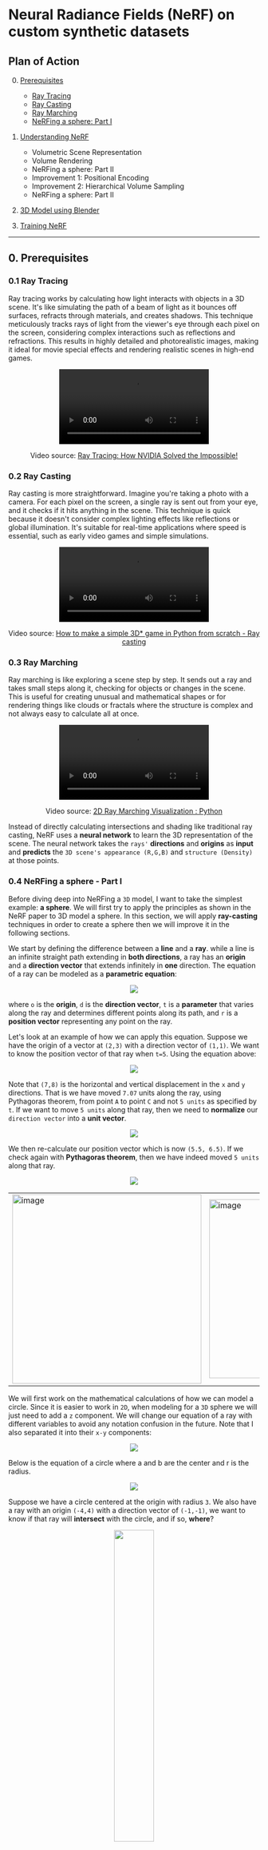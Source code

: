 # Neural Radiance Fields (NeRF) on custom synthetic datasets


## Plan of Action

0. [Prerequisites](#p)
      - [Ray Tracing](#rt)
      - [Ray Casting](#rc)
      - [Ray Marching](#rm)
      - [NeRFing a sphere: Part I](#ns1)

1. [Understanding NeRF](#un)
     - Volumetric Scene Representation
     - Volume Rendering
     - NeRFing a sphere: Part II
     - Improvement 1: Positional Encoding
     - Improvement 2: Hierarchical Volume Sampling
     - NeRFing a sphere: Part II

2. [3D Model using Blender](#mub)

3. [Training NeRF](#tn)


---------------
<a name="p"></a>
## 0. Prerequisites

<a name="rt"></a>
### 0.1 Ray Tracing

Ray tracing works by calculating how light interacts with objects in a 3D scene. It's like simulating the path of a beam of light as it bounces off surfaces, refracts through materials, and creates shadows. This technique meticulously tracks rays of light from the viewer's eye through each pixel on the screen, considering complex interactions such as reflections and refractions. This results in highly detailed and photorealistic images, making it ideal for movie special effects and rendering realistic scenes in high-end games.


<div style="text-align: center;">
  <video src="https://github.com/yudhisteer/Training-a-Neural-Radiance-Fields-NeRF-/assets/59663734/deffeb2e-5ce7-4640-915c-ac198e887afd" controls="controls" style="max-width: 730px;">
  </video>
</div>
<div align="center">
    <p>Video source: <a href="https://www.youtube.com/watch?v=NRmkr50mkEE&t=530s&ab_channel=TwoMinutePapers">Ray Tracing: How NVIDIA Solved the Impossible!</a></p>
</div>

<a name="rc"></a>
### 0.2 Ray Casting
Ray casting is more straightforward. Imagine you're taking a photo with a camera. For each pixel on the screen, a single ray is sent out from your eye, and it checks if it hits anything in the scene. This technique is quick because it doesn't consider complex lighting effects like reflections or global illumination. It's suitable for real-time applications where speed is essential, such as early video games and simple simulations.

<div style="text-align: center;">
  <video src="https://github.com/yudhisteer/Training-a-Neural-Radiance-Fields-NeRF-/assets/59663734/8bfce500-6c63-47ff-8fe3-ed082298fb02" controls="controls" style="max-width: 730px;">
  </video>
</div>
<div align="center">
    <p>Video source: <a href="https://www.youtube.com/watch?v=5xyeWBxmqzc&list=PLlYT7ZZOcBNA1hVBjkKFMnW0YDDODdy40&ab_channel=FinFET">How to make a simple 3D* game in Python from scratch - Ray casting</a></p>
</div>

<a name="rm"></a>
### 0.3 Ray Marching
Ray marching is like exploring a scene step by step. It sends out a ray and takes small steps along it, checking for objects or changes in the scene. This is useful for creating unusual and mathematical shapes or for rendering things like clouds or fractals where the structure is complex and not always easy to calculate all at once.




<div style="text-align: center;">
  <video src="https://github.com/yudhisteer/Training-a-Neural-Radiance-Fields-NeRF-/assets/59663734/a2ee6682-de6d-4d76-a3b5-b72b108733d9" controls="controls" style="max-width: 730px;">
  </video>
</div>
<div align="center">
    <p>Video source: <a href="https://www.youtube.com/watch?v=t8Aoq5Rkyf0&ab_channel=Auctux">2D Ray Marching Visualization : Python</a></p>
</div>



Instead of directly calculating intersections and shading like traditional ray casting, NeRF uses a **neural network** to learn the 3D representation of the scene. The neural network takes the ```rays'``` **directions** and **origins** as **input** and **predicts** the ```3D scene's appearance (R,G,B)``` and ```structure (Density)``` at those points.


<a name="ns1"></a>
### 0.4 NeRFing a sphere - Part I
Before diving deep into NeRFing a ```3D``` model, I want to take the simplest example: **a sphere**. We will first try to apply the principles as shown in the NeRF paper to 3D model a sphere. In this section, we will apply **ray-casting** techniques in order to create a sphere then we will improve it in the following sections.

We start by defining the difference between a **line** and a **ray**. while a line is an infinite straight path extending in **both directions**, a ray has an **origin** and a **direction vector** that extends infinitely in **one** direction. The equation of a ray can be modeled as a **parametric equation**:

<p align="center">
  <img src="https://github.com/yudhisteer/Training-a-Neural-Radiance-Fields-NeRF-/assets/59663734/56095af0-764d-431b-8361-3d46a55947de"/>
</p>

where ```o``` is the **origin**, ```d``` is the **direction vector**, ```t``` is a **parameter** that varies along the ray and determines different points along its path, and ```r``` is a **position vector** representing any point on the ray.

Let's look at an example of how we can apply this equation. Suppose we have the origin of a vector at ```(2,3)``` with a direction vector of ```(1,1)```. We want to know the position vector of that ray when ```t=5```. Using the equation above:

<p align="center">
  <img src="https://github.com/yudhisteer/Training-a-Neural-Radiance-Fields-NeRF-/assets/59663734/f8ad3b8d-3755-4600-9268-25f025f2c244"/>
</p>

Note that ```(7,8)``` is the horizontal and vertical displacement in the ```x``` and ```y``` directions. That is we have moved ```7.07``` units along the ray, using Pythagoras theorem, from point ```A``` to point ```C``` and not ```5 units``` as specified by ```t```. If we want to move ```5 units``` along that ray, then we need to **normalize** our ```direction vector``` into a **unit vector**. 

<p align="center">
  <img src="https://github.com/yudhisteer/Training-a-Neural-Radiance-Fields-NeRF-/assets/59663734/6a0529b3-5c7b-4366-9b91-84d0358605af"/>
</p>

We then re-calculate our position vector which is now ```(5.5, 6.5)```. If we check again with **Pythagoras theorem**, then we have indeed moved ```5 units``` along that ray.

<p align="center">
  <img src="https://github.com/yudhisteer/Training-a-Neural-Radiance-Fields-NeRF-/assets/59663734/e477a759-6aa6-4a40-8505-8a297c87557b"/>
</p>

<table>
  <tr>
    <td><img width="379" alt="image" src="https://github.com/yudhisteer/Training-a-Neural-Radiance-Fields-NeRF-/assets/59663734/f2e93073-92bd-46bd-87b7-a58c38e33290"></td>
    <td><img width="358" alt="image" src="https://github.com/yudhisteer/Training-a-Neural-Radiance-Fields-NeRF-/assets/59663734/83a9ce1d-1618-4ced-a1d8-785e94bdf0f3"></td>
    <td><img width="360" alt="image" src="https://github.com/yudhisteer/Training-a-Neural-Radiance-Fields-NeRF-/assets/59663734/f5ba7de3-a43a-40b3-91f6-4572d8b872db"></td>
  </tr>
</table>


We will first work on the mathematical calculations of how we can model a circle. Since it is easier to work in ```2D```, when modeling for a ```3D``` sphere we will just need to add a ```z``` component. We will change our equation of a ray with different variables to avoid any notation confusion in the future. Note that I also separated it into their ```x-y``` components:

<p align="center">
  <img src="https://github.com/yudhisteer/Training-a-Neural-Radiance-Fields-NeRF-/assets/59663734/47eff1bc-4cd9-4ded-aa9a-7fbd8ac387f6"/>
</p>

Below is the equation of a circle where a and b are the center and r is the radius. 

<p align="center">
  <img src=https://github.com/yudhisteer/Training-a-Neural-Radiance-Fields-NeRF-/assets/59663734/8985882e-d998-4d8f-b8b6-35059854216b/>
</p>

Suppose we have a circle centered at the origin with radius ```3```. We also have a ray with an origin ```(-4,4)``` with a direction vector of ```(-1,-1)```, we want to know if that ray will **intersect** with the circle, and if so, **where**? 

<p align="center">
  <img src="https://github.com/yudhisteer/Training-a-Neural-Radiance-Fields-NeRF-/assets/59663734/bb614489-0db0-4e83-be8c-df8fae709e22" width="40%"/>
</p>

Our logic will be as follows:

```python
if intersection:
      pixel_color = "red"
else:
      pixel_color = "black" #background color
```

We start by replacing the ```x``` and ```y``` components of our ray equation into the equation of the sphere:

<p align="center">
  <img src="https://github.com/yudhisteer/Training-a-Neural-Radiance-Fields-NeRF-/assets/59663734/80b77287-c213-46ac-9797-6c09233de40c"/>
</p>

We now expand the equation and remove ```t``` outside the bracket:

<p align="center">
  <img src="https://github.com/yudhisteer/Training-a-Neural-Radiance-Fields-NeRF-/assets/59663734/39e69910-3faa-4373-ae98-4b5ed7e9547e"/>
</p>

In order to solve this quadratic equation, we can use the **quadratic formula**:

<p align="center">
  <img src="https://github.com/yudhisteer/Training-a-Neural-Radiance-Fields-NeRF-/assets/59663734/01d96934-b062-4797-a5ca-2f0abcdb70cc"/>
</p>

with the **discriminant** being: 

<p align="center">
  <img src="https://github.com/yudhisteer/Training-a-Neural-Radiance-Fields-NeRF-/assets/59663734/309a646d-c9ed-4c7b-97bc-4786a0e9fed6"/>
</p>

where:

<p align="center">
  <img src="https://github.com/yudhisteer/Training-a-Neural-Radiance-Fields-NeRF-/assets/59663734/07562b4e-924f-4110-9b21-2c93b54052e0"/>
</p>

Note that we can first check if we have any solution at all by plugging in the values into the **discriminant**. Normally, if the ```discriminant = 0```, then we have **one solution** such that the line is **tangent** to the circle, if the ```discriminant > 0```, then we have **2 solutions** with the line intersecting the circle at **two distinct points** and finally, if the ```discriminant < 0```, then we have **0 solutions**, with the line **not intersecting** the circle at all. Below is a graphical representation of it:


<table>
  <tr>
    <th align="center"> 1 Solution</th>
    <th align="center"> 2 Solutions</th>
    <th align="center"> 0 Solution</th>
  </tr>
  <tr>
    <td><img width="500" alt="Image 1" src="https://github.com/yudhisteer/Training-a-Neural-Radiance-Fields-NeRF-/assets/59663734/eeaa27c6-f768-4db5-9abf-6031cc819c05"></td>
    <td><img width="500" alt="Image 2" src="https://github.com/yudhisteer/Training-a-Neural-Radiance-Fields-NeRF-/assets/59663734/27d34962-27b2-4660-ad4c-7f18a73f4a57"></td>
    <td><img width="454" alt="Image 3" src="https://github.com/yudhisteer/Training-a-Neural-Radiance-Fields-NeRF-/assets/59663734/60910fa6-a969-480b-b621-f193f07f500a"></td>
  </tr>
</table>

We then solve for ```t``` and plug the values of the latter into our equation for the ray where we get the ```x``` and ```y``` values for the point of intersections which are: ```(-2,12, 2.12)``` and ```(2.12, -2.12)```. Now let's implement it in Python but for a **sphere**. Our quadratic formula will change to:

<p align="center">
  <img src="https://github.com/yudhisteer/Training-a-Neural-Radiance-Fields-NeRF-/assets/59663734/dbb7704b-9e65-4655-9a54-2be339477ece"/>
</p>

We start by creating a **class** for the sphere whereby we will first compute the discriminant and then check if the latter ```>= 0```, then we will color the pixel ```red```. Note that previously, we already have created our rays which will originate from ```(0,0,0)``` and project downwards the ```z-axis```. Our goal will be similar to that of the circle above, find where the rays intersect and then color the pixel.

<p align="center">
  <img src="https://github.com/yudhisteer/Training-a-Neural-Radiance-Fields-NeRF-/assets/59663734/3df8756d-ac8e-498f-8cba-5654d19458e8" width="50%"/>
</p>

Note that previously, we set the origin as the circle at ```(0,0)```, here we will incorporate the center as a **variable** ```(cx, cy, cz)``` which can be changed.

```python
class Sphere ():

    def __init__(self, center, radius, color):
        self.center = center
        self.radius = radius
        self.color = color

    def intersect (self, ray_origin, ray_direction):

        # we want to solve:
        # (bx^2 + by^2 + bz^2)t^2 + 2(axbx + ayby + azbz)t + (ax^2 + ay^2 + az^2 - r^2) = 0
        # where:
        # a = ray origin
        # b = ray direction
        # r = circle radius
        # t = hit distance

        # Center components
        cx = self.center[0]
        cy = self.center[1]
        cz = self.center[2]

        # Ray direction components
        bx = ray_direction[:, 0] #(160000,)
        by = ray_direction[:, 1]
        bz = ray_direction[:, 2]


        # Ray origin components
        ax = ray_origin[:, 0]
        ay = ray_origin[:, 1]
        az = ray_origin[:, 2]

        a = bx**2 + by**2 + bz**2
        b = 2 * (((ax-cx)*bx) + ((ay-cy)*by) + ((az-cz)*bz))
        c = (ax-cx)**2 + (ay-cy)**2 + (az-cz)**2 - self.radius**2

        # Store colors for each ray.
        intersection_points = []
        num_rays = ray_origin.shape[0] #16000
        colors = np.zeros((num_rays, 3))
        #intersection_points = np.zeros((num_rays, 3))

        ## Quadratic formula discriminant: b^2 - 4ac
        discriminant = b**2 - 4 * a * c #(160000,)

        # Iterate through the rays and check for intersection.
        for i in range(num_rays):
            if discriminant[i] >= 0:
                # Calculate the intersection point (quadratic formula)
                t1 = (-b[i] + np.sqrt(discriminant[i])) / (2 * a[i])
                t2 = (-b[i] - np.sqrt(discriminant[i])) / (2 * a[i])
                # Calculate both intersection points (plug in ray equation)
                intersection_point1 = ray_origin[i] + t1 * ray_direction[i]
                intersection_point2 = ray_origin[i] + t2 * ray_direction[i]

                # Store both intersection
                intersection_points.append([intersection_point1, intersection_point2])

                # Assign the sphere's color to rays that intersect the sphere.
                colors[i] = self.color

        return intersection_points, colors
```
Here's the result. When viewed on a ```2D``` plane, it appears to be a **circle** but with Plotly in ```3D``` we indeed confirm we have created a **sphere**. Also, notice that our sphere is **hollow**. That is, we have only points on the surface of the sphere and none on the inside. This makes sense as we are only taking into account the point of intersections of the ray and the sphere. In the next iteration, we will change this to have a **solid sphere** and assign density to the points inside.

<p align="center">
  <img src="https://github.com/yudhisteer/Training-a-Neural-Radiance-Fields-NeRF-/assets/59663734/8fc823ee-7deb-4d87-bcec-281331a4591a" width="45%"/>
  <img src="https://github.com/yudhisteer/Training-a-Neural-Radiance-Fields-NeRF-/assets/59663734/f1d1d661-34eb-4155-a9f1-a76b332b7ebd" width="45%">
</p>

Let's explore the NeRF paper first before improving our sphere further.



--------------------------
<a name="un"></a>
## 1. Understanding NeRF






### 1.1 Volumetric Scene Representation
What has been done before NeRF is to have a set of images and use 3D CNN to predict a discrete volumetric representation such as a **Voxel Grid**. Though this technique has demonstrated impressive results, however, computing and storing these large voxel grids can  become computationally expensive for large and high-resolution scenes. What NeRF does is represent a scene as a **continuous** ```5D function``` which consists of **spatial 3D location** ```x = (x,y,z)``` of a point and the **2D viewing direction** ```d = (θ, φ)```. This is the **input**.

<p align="center">
  <img src="https://github.com/yudhisteer/Training-a-Neural-Radiance-Fields-NeRF-/assets/59663734/29a33610-e1d3-4800-a1eb-2e2f01777cf0" width="70%" />
</p>


By using the 5D coordinates along camera rays as input, they can then represent any arbitrary scene as a **Fully Connected neural network (MLP)** - ```9 layers and 256 channels each```. By feeding those locations into the MLP, they produce the **emitted color** in ```c = (r,g,b)```  and the **volume density**, ```σ```. This is the **output**.

<p align="center">
  <img src="https://github.com/yudhisteer/Training-a-Neural-Radiance-Fields-NeRF-/assets/59663734/895e4a50-006c-452f-a3c1-f1fbaf610cd2" />
</p>

From the function above, we want to optimize the **weights** ![CodeCogsEqn (4)](https://github.com/yudhisteer/Training-a-Neural-Radiance-Fields-NeRF-/assets/59663734/c0bcb685-e5b1-4ffb-af58-5060316a7453) that effectively associates each 5D coordinate input with its respective volume density and emitted directional color that represents the radiance.


<p align="center">
  <img src="https://github.com/yudhisteer/Training-a-Neural-Radiance-Fields-NeRF-/assets/59663734/673bcdde-e529-421c-ab15-fe0f8ff66475" width="70%" />
</p>
<div align="center">
    <p>Image Source: <a href="https://en.wikipedia.org/wiki/Spherical_coordinate_system">Spherical coordinate system</a></p>
</div>

Let's explain the overall pipeline of the NeRF architecture:

**a)** Images are generated by selecting specific 5D coordinates that include both spatial location and the direction in which the camera is looking, all along the paths of camera rays.

**b)** Using these positions, we input them into a Multi-Layer Perceptron (MLP) to generate both color and volume density information.

**c)** We apply volume rendering techniques to combine these values into a final image.

**d)** Since this rendering function is differentiable, we can improve our scene representation by minimizing the difference between the images we synthesize and the ground truth images we've observed

Moreover, the author argues that they promote multiview consistency in the representation by constraining the network to estimate the **volume density**, σ as a function of the s**patial position** (**x**) exclusively. At the same time, they enable the prediction of RGB color (**c**) as a function of both the **spatial position** (**x**) **and** the **viewing direction (d)**.


**Note:**

1. θ (theta) and φ (phi) represent the angular coordinates of a ray direction in **spherical coordinates** as shown below.
2. The output density represents the probability distribution of how much of a 3D point in the scene is occupied by the object or scene surface. More precisely, it indicates whether a particular 3D point along a viewing ray intersects with the object's surface or not.

<p align="center">
  <img src="https://github.com/yudhisteer/Training-a-Neural-Radiance-Fields-NeRF-/assets/59663734/06c54b78-3cc2-40fd-83ec-18527e3903f4" width="30%" />
</p>
<div align="center">
    <p>Image Source: <a href="https://en.wikipedia.org/wiki/Spherical_coordinate_system">Spherical coordinate system</a></p>
</div>







### 1.2 Volume Rendering
Recall that density, σ, can be binary, where it equals ```1``` if the point is on the object's surface, i.e., it intersects with the scene geometry, and ```0``` if it is in empty space. Hence, everywhere in space, there is a value that represents density and color at that point in space.

<p align="center">
  <img src="https://github.com/yudhisteer/Training-a-Neural-Radiance-Fields-NeRF-/assets/59663734/5e70e0bc-ac28-4816-b27f-f53b0d97b501" width="60%" />
</p>
<div align="center">
    <p>Image Source: <a href="https://en.wikipedia.org/wiki/Spherical_coordinate_system">Spherical coordinate system</a></p>
</div>


We start by shooting a ray (camera ray) in our scene as shown below by Ray 1 and Ray 2. The equation of the camera ray is dependent on the origin, **o**, and the viewing direction, **d** for different time t.

<p align="center">
  <img src="https://github.com/yudhisteer/Training-a-Neural-Radiance-Fields-NeRF-/assets/59663734/5aa4118c-f427-4a19-a3c2-de52d4a3c30e" width="10%" />
</p>

We then sample a few points along the ray. For each point, we record the density and color at this point in space. We calculate the expected color as such:

<p align="center">
  <img src="https://github.com/yudhisteer/Training-a-Neural-Radiance-Fields-NeRF-/assets/59663734/d7aa1eb3-722f-4ec2-83f9-26e18cde34b8" width="30%" />
</p>

- From the equation above, we observe we have the product of the density at point **r**(t): ```(σ(r(t)))``` which is independent of viewing direction **d** and the color at point **r**(t) from viewing direction **d**: ```(c(r(t),d))```. This means that if the density is 0, the color has no impact. But if we have a high density, the color has a bigger weight.

- We also have the term ```T(t)``` which is defined as the ```accumulated transmittance```. This refers to how much light is transmitted or attenuated along a viewing ray as it passes through the scene. So basically we will compute the density accumulated. Consider a scenario where there are two objects, A and B, positioned such that A is situated behind B. In this arrangement, A becomes occluded by B. Consequently, as a ray traverses through B, density accumulation occurs along that ray. When the ray subsequently intersects with A, it won't significantly affect the color because the density has already been accumulated. However, if the ray extends into empty space and encounters another object, it will have an impact on the final color because, in this case, density accumulation has not yet taken place, and the first object encountered will influence the color as the ray progresses. In other words, it quantifies the probability that the ray travels from ```tn``` to ```t``` without encountering any other particles along its path.

<p align="center">
  <img src="https://github.com/yudhisteer/Training-a-Neural-Radiance-Fields-NeRF-/assets/59663734/d408153b-0ec9-443f-996b-778f56b6aa6a" width="20%" />
</p>

1. To compute the color of a camera array that passes through the volume we need to estimate a continuous 1d line integral along that ray.

2. They do this by querying the MLP at multiple sample points within the range of starting and ending distances, denoted as t1 and tn.

3. The author does not solve this integration numerically but instead uses the ```quadrature rule```.

<p align="center">
  <img src="https://github.com/yudhisteer/Training-a-Neural-Radiance-Fields-NeRF-/assets/59663734/e74f3013-bae2-487d-8485-f8d73f7643a9" width="30%" />
</p>

4. This estimation process computes the color ![CodeCogsEqn (12)](https://github.com/yudhisteer/Training-a-Neural-Radiance-Fields-NeRF-/assets/59663734/38bc9dd1-b888-4520-b263-e9f2f5158c64) of any camera ray by summing up contributions from each segment of the ray's path.

<p align="center">
  <img src="https://github.com/yudhisteer/Training-a-Neural-Radiance-Fields-NeRF-/assets/59663734/6eec67d0-3eb1-4b24-bbd5-73b575671d6e" width="25%" />
</p>

5. Each contribution includes the color of the segment ![CodeCogsEqn (13)](https://github.com/yudhisteer/Training-a-Neural-Radiance-Fields-NeRF-/assets/59663734/8e1d0b01-a684-45d9-877c-50ddae651da2), which is weighted by the accumulated transmittance, ![CodeCogsEqn (14)](https://github.com/yudhisteer/Training-a-Neural-Radiance-Fields-NeRF-/assets/59663734/2f47303e-24b2-47f4-a512-3f96851a521c), which computes how much light is blocked earlier along the ray _and_ ![CodeCogsEqn (15)](https://github.com/yudhisteer/Training-a-Neural-Radiance-Fields-NeRF-/assets/59663734/8262a74f-dfc8-43e4-918b-585bdcf9d1a3) which is how much light is contributed by ray segment i, which is a function of the segment's length and its estimated volume density.

<p align="center">
  <img src="https://github.com/yudhisteer/Training-a-Neural-Radiance-Fields-NeRF-/assets/59663734/4547ce16-bb95-49cc-a316-b5d1865d368a" width="17%" />
</p>

<p align="center">
  <img src="https://github.com/yudhisteer/Training-a-Neural-Radiance-Fields-NeRF-/assets/59663734/52876cd2-5491-4278-b0be-9ade4c42d677" width="17%" />
</p>

The author also argues that they allow the color of any 3D point to vary as a function of the **viewing direction** as well as **3D position**. If we change the direction inputs for a fixed (x,y,z) location, we can visualize what view-dependent effects have been encoded by the network. Below is a visualization of two different points in a synthetic scene. It demonstrates how for a fixed 3D location adding view directions as an extra input allows the network to represent realistic view-dependent appearance effects


<p align="center">
  <img src="https://github.com/yudhisteer/Training-a-Neural-Radiance-Fields-NeRF-/assets/59663734/2cbb0834-8d8e-4ef1-a7e1-0c0eff2d5092" width="60%" />
</p>



### 1.3 NeRFing a sphere: Part II
Signed distance functions, SDFs,  when passed the coordinates of a point in space, return the shortest distance between that point and some surface. The sign of the return value indicates whether the point is inside that surface or outside. For our case, points inside the sphere will have a ```distance from the origin < the radius```, points on the sphere will have ```distances = equal to the radius```, and points outside the sphere will have ```distances > than the radius```.

We will change our class sphere such that this time we won't compute for intersections of rays with the sphere, but instead sample points along the rays and check if the point is less than the radius. If so, we will assign a color to that point and a density value.

```python
class Sphere ():

    def __init__(self, center, radius, color):
        self.center = center
        self.radius = radius
        self.color = color

    def intersect(self, point):

        '''
        :param point: [batch_size, 3]. It is the sampled point along a ray
        :return: color, density
        '''

        # Center components
        cx = self.center[0]
        cy = self.center[1]
        cz = self.center[2]

        # separtate point into x-y-z components
        x_coor = point[:, 0]
        y_coor = point[:, 1]
        z_coor = point[:, 2]

        # any point less than radius^2 are in the sphere
        # x^2 + y^2 + z^2 < r^2
        condition = (x_coor-cx)**2 + (y_coor-cy)**2 + (z_coor-cz)**2 < self.radius**2

        # store colors and density for each ray.
        num_rays = point.shape[0] #16000
        colors = np.zeros((num_rays, 3))
        density = np.zeros((num_rays, 1))

        # Iterate over each ray and check the condition
        for i in range(num_rays):
            if condition[i]: # if condition[i] = true
                colors[i] = self.color
                density[i] = 10

        return colors, density
```

Next, the author talks about using a stratified sampling approach whereby they partition ```[tn, tf]``` into **N evenly-spaced bins** and we also need to calculate the distance between the adjacent samples which is equal to **delta**. We implement it as follows:

<p align="center">
  <img src="https://github.com/yudhisteer/Training-a-Neural-Radiance-Fields-NeRF-/assets/59663734/2fe30b96-881b-4eec-9ea3-d832ffd6768b" />
</p>

```python
    # divide our ray at equally spaced intervals
    t = torch.linspace(tn, tf, bins).to(device)

    # calculate delta: t_i+1 - t_i ## distance between adjacent samples
    delta = torch.cat((t[1:] - t[:-1], torch.tensor([1e10], device=device))) #for the last delta value we set to infinity (1e10)
```
We define our equation of ray:

```python
    # Equation of rays
    ray = ray_origin + t * ray_direction
```

We calculate the RGB color and density at that sampled point:

```python
    # calculate colors, and density at the sampled point
    colors, density = model.intersect(ray_reshape)
```

We compute alpha as follows:

<p align="center">
  <img src="https://github.com/yudhisteer/Training-a-Neural-Radiance-Fields-NeRF-/assets/59663734/907fab98-3779-4b2b-b012-ce9e27044851" />
</p>

```python
    # compute alpha
    alpha = 1 - torch.exp(- torch.from_numpy(density) * delta.unsqueeze(0))
```

Next, we compute the accumulated transmittance using the equation below:

<p align="center">
  <img src="https://github.com/yudhisteer/Training-a-Neural-Radiance-Fields-NeRF-/assets/59663734/35579906-0d9d-4c96-ae8c-354c019b1071" />
</p>

```python
def accumulated_transmittance(alpha):
    # T = Π(1-alpha) {j=1, i-1}
    T = torch.cumprod((1-alpha), 1)
    # # shift everything to write as j starts at 1 (and not 0)
    T[:, 1:] = T[:, :-1]
    # # set first iteration = 1 (e^0 = 1)
    T[:, 0] = 1
    return T

# compute accumulated transmittance
T = accumulated_transmittance(alpha) #([160000, 100])
```
Finally, we compute the expected color using the equation below:

<p align="center">
  <img src="https://github.com/yudhisteer/Training-a-Neural-Radiance-Fields-NeRF-/assets/59663734/6eec67d0-3eb1-4b24-bbd5-73b575671d6e" width="25%" />
</p>

```python
    # computer expected color
    expected_color = (T.unsqueeze(-1) * alpha.unsqueeze(-1) * torch.from_numpy(colors)).sum(1) #sum along bins
```

From the image below, we observe that the first sphere was from the first iteration which shows no rendering. The second sphere is a rendered one which we just did. Notice how it gives a more 3D realistic rendering of the object. one important thing to note here is that our sphere is no longer hollow. That is, we can see we have points inside the sphere as shown in the last diagram. It seems we have layers of circles with reducing radii that form the sphere, as we go towards the top. This is due to the N evenly-spaced sampled points from our rays.

<table>
  <tr>
    <td><img width="446" alt="image" src="https://github.com/yudhisteer/Training-a-Neural-Radiance-Fields-NeRF-/assets/59663734/9dbed1ff-9780-4945-92e5-50aa5d06f0d8"></td>
    <td><img width="437" alt="image" src="https://github.com/yudhisteer/Training-a-Neural-Radiance-Fields-NeRF-/assets/59663734/308b2e8b-26d3-4541-a5c9-ff1975e5f234"></td>
    <td><img width="754" alt="image" src="https://github.com/yudhisteer/Training-a-Neural-Radiance-Fields-NeRF-/assets/59663734/177e20a2-57f4-4773-bf23-acc600c66042"></td>

  </tr>
</table>


The author argues that the function to calculate the expected color is **differentiable**. Hence, we will test this by first creating a **ground truth** sphere of color ```red```.

```python
    # parameters for sphere
    center = np.array([0., 0., -2.])
    radius = 0.1
    color = np.array([1., 0., 0.]) #red

    # create model with parameters
    model = Sphere(center, radius, color)
    # create target image
    b = rendering(model, ray_origin, ray_direction, tn=1.0, tf=2.0, bins=100, device='cpu')
```

We will then initialize a second color that will need to be **optimized**. We will set it to ```green``` with the parameter ```requires_grad=True```.

```python
    # Optimization of color
    color_to_optimize = torch.tensor([0., 1., 0.], requires_grad=True) #green
```

We then set our optimizer to **Stochastic Gradient Descent (SGD)**, calculate the **loss** between the _ground truth_ and our _predicted value_, and do **backpropagation** to update the color. 

```python
    # create an SGD optimizer with the color_to_optimize tensor as the parameter to optimize
    optimizer = torch.optim.SGD([color_to_optimize], lr=1e-1)
    # list to store training losses
    training_loss = []

    for epoch in range(200):
        # create a sphere model with the parameters
        model = Sphere(center, radius, color=color_to_optimize)
        # render the scene - Ax
        Ax = rendering(model, ray_origin, ray_direction, tn=1.0, tf=2.0, bins=100, device='cpu')
        # calculate the loss as the mean squared difference between Ax and the target image b
        loss = ((Ax - b) ** 2).mean()
        # zero the gradients in the optimizer
        optimizer.zero_grad()
        # Compute gradients using backpropagation
        loss.backward()
        # update model parameters using the optimizer
        optimizer.step()
```
We train for ```200``` epochs and plot the resulting image after each ```10``` epochs. Below is the result

<img width="1194" alt="image" src="https://github.com/yudhisteer/Training-a-Neural-Radiance-Fields-NeRF-/assets/59663734/c9cf0923-610f-4948-ac20-a39ad80d2855">

Notice how we started with a green sphere and after each ```10```iteration, we can see the changes from **green** to **red**. By iteration ```120``` we have a fully red sphere.


### 1.3 Improvement 1: Positional Encoding
The author argues that when the neural network operates directly on the input coordinates ```(x,y,z)``` and the viewing direction,**d**, the resulting renderings struggle to capture fine details in color and geometry. That is, the neural network is **not good** at accurately capturing and displaying these small, detailed changes in color and shape, which can be important for realistic and detailed 3D scene rendering. 

What they did instead was to use ```high-frequency functions``` to map the inputs to a ```higher-dimensional space``` before passing them to the MLP and this accurately captured and modeled the data with intricate, **high-frequency variations**. As shown in the image below, they map the _spatial position_ and _viewing direction_ (after converting from a **spherical** to a **cartesian** coordinates system) into a higher dimensional space using the ```sine``` and ```cosine``` functions. 

<p align="center">
  <img src="https://github.com/yudhisteer/Training-a-Neural-Radiance-Fields-NeRF-/assets/59663734/7bb993ad-4cff-4908-80bd-863f3ce3710f" width="70%" />
</p>

Note that, for the _3D spatial location_ they use **L (frequency of encoding) = 10**, which means they will use frequency functions up to ```(sin(2^9(x)), cos(2^9(x)))```, and similarly for the _viewing direction_ they use **L = 4**, which ends at ```((sin(2^3(x)), cos(2^3(x)))```. One important thing to observe is that when mapping  into high dimensional space, we are **only** predicting the ```color (r,g,b)``` values alone and **not** the ```density```.

Let's see how we can code this:

```python
def positional_encoding(x: torch.Tensor, L: int) -> torch.Tensor:
    """
    Args:
        x (torch.Tensor): Input tensor of shape (N, 3) representing N sets of 3D coordinates.
        L (int): Parameter for controlling the frequency of encoding.

    Returns:
       Positionally encoded features of the input coordinates of shape (N, 3 + 6 * L).
    """

    # empty list to store encodings
    encoding_components = []

    # loop over encoding frequencies up to L
    for j in range(L):
        # Calculate sine and cosine components for each frequency
        encoding_components.append(torch.sin(2 ** j * x))
        encoding_components.append(torch.cos(2 ** j * x))

    # concatenate original input with encoding components
    encoded_coordinates = torch.cat([x] + encoding_components, dim=1)

    return encoded_coordinates
```

Note that the output shape is ```(N, 3 + 6 * L)``` as the original input **x** has 3 features ```(x, y, z)``` and for each of the 3 spatial dimensions (x, y, z), we apply ```L``` frequencies of encoding, resulting in ```2 x L```. Since we have 3 spatial dimensions, we have a total of ```3 x (2 x L) = 6 x L``` encoding components in total. In the end, we concatenate our original features with  encoding components, hence ```3 + 6 x L```.



### 1.4 Improvement 2: Hierarchical Volume Sampling

----------
<a name="mub"></a>
## 2. 3D Model using Blender






---------------
<a name="tn"></a>
## 3. Training NeRF

### 3.1 MLP Architecture
Up to this point, we've discussed the high-level representation of the continuous 5D input through an MLP. Now, let's delve into the fully connected network and dissect its components. 

The architecture is quite simple: we have 8 fully connected ReLU layers, each with 256 channels. At the 5th layer, there's a skip connection. It's important to note that we take input from the **positional encoding of the input location**. In the 9th layer, we merge the 256-dimensional feature vector with the **positional encoding of the viewing direction**. The final output consists of 3 color channels and 1 density channel.

<p align="center">
  <img src="https://github.com/yudhisteer/Neural-Radiance-Fields-NeRF-on-custom-synthetic-datasets/assets/59663734/6d75a70b-d978-42b2-896e-7c36c72e3447" width="80%" />
</p>

#### 3.1.1 MLP Architecture
Let's set up the architecture and initialize the parameters. We are using the formula ```(N, 3 + 6 * L)``` to calculate the size of the ```in_features``` parameter. Though the paper states that the input is ```60```, the real input size is ```63```.

```python
    def __init__(self, L_pos=10, L_dir=4, hidden_dim=256):
        super(Nerf, self).__init()
        
        # Frequency of encoding
        self.L_pos = L_pos
        self.L_dir = L_dir

        # Fully connected layers
        # Block 1:
        self.fc1 = nn.Linear(L_pos * 6 + 3, hidden_dim)
        self.fc2 = nn.Linear(hidden_dim, hidden_dim)
        self.fc3 = nn.Linear(hidden_dim, hidden_dim)
        self.fc4 = nn.Linear(hidden_dim, hidden_dim)
        self.fc5 = nn.Linear(hidden_dim, hidden_dim)
        # Block 2:
        self.fc6 = nn.Linear(hidden_dim + L_pos * 6 + 3, hidden_dim)
        self.fc7 = nn.Linear(hidden_dim, hidden_dim)
        self.fc8 = nn.Linear(hidden_dim, hidden_dim)
        self.fc9 = nn.Linear(hidden_dim, hidden_dim + 1)
        # Block 3:
        self.fc10 = nn.Linear(hidden_dim + L_dir * 6 + 3, hidden_dim // 2)
        self.fc11 = nn.Linear(hidden_dim // 2, 3)

        # Non-linearities
        self.relu = nn.ReLU()
        self.sigmoid = nn.Sigmoid()
```

Now let's define the forward pass of the network step by step. First, we create encoded features for our spatial position **(x,y,z)** and viewing direction, **d** using the ```positional_encoding function``` we described before.

```python
        x_emb = self.positional_encoding(xyz, self.Lpos)  # [batch_size, Lpos * 6 + 3]
        d_emb = self.positional_encoding(d, self.Ldir)  # [batch_size, Ldir * 6 + 3]
```
#### 3.1.2 Block 1
The input location undergoes positional encoding and passes through a sequence of ```8``` fully connected ReLU layers, each comprising ```256``` channels.

```python
        ### ------------ Block 1:
        x = self.fc1(x_emb)  # [batch_size, hidden_dim]
        x = self.relu(x)
        print("Shape after fc1:", x.shape)

        x = self.fc2(x)
        x = self.relu(x)
        print("Shape after fc2:", x.shape)

        x = self.fc3(x)
        x = self.relu(x)
        print("Shape after fc3:", x.shape)

        x = self.fc4(x)
        x = self.relu(x)
        print("Shape after fc4:", x.shape)

        x = self.fc5(x)
        x = self.relu(x)
        print("Shape after fc5:", x.shape)
```
#### 3.1.2 Block 2
The author adopts the architectural approach from ```DeepSDF```, incorporating a **skip connection** that appends the input to the activation of the fifth layer. 

```python
        ### ------------ Block 2:
        x = self.fc6(torch.cat((x, x_emb), dim=1)) #skip connection
        x = self.relu(x)
        print("Shape after fc6:", x.shape)

        x = self.fc7(x)
        x = self.relu(x)
        print("Shape after fc7:", x.shape)

        x = self.fc8(x)
        x = self.relu(x)
        print("Shape after fc7:", x.shape)

        x = self.fc9(x)
        print("Shape after fc9:", x.shape)
```
#### 3.1.2 Block 3
For Block 3, an additional layer generates the **volume density**, which is rectified using a **ReLU** to ensure **non-negativity** and a ```256```-dimensional feature vector. This feature vector is **concatenated** with the positional encoding of the input viewing direction **d**, and the combined data is processed by an extra fully connected ReLU layer with ```128``` channels. Finally, a last layer, employing a **sigmoid activation**, produces the emitted ```RGB radiance``` at position **x**, as observed from a ray with direction **d**.

```python
        ### ------------ Block 3:

        # Extract sigma from x (last value)
        sigma = x[:, -1]

        # Density
        density = torch.relu(sigma)
        print("Shape of density:", density.shape)

        # Take all values from except sigma (everything except last one)
        x = x[:, :-1]  # [batch_size, hidden_dim]
        print("Shape after x:", x.shape)

        x = self.fc10(torch.cat((x, d_emb), dim=1))
        x = self.relu(x)
        print("Shape after fc10:", x.shape)

        color = self.fc11(x)
        color = self.sigmoid(color)
        print("Shape after fc11:", color.shape)
```
Let's check our code with **simulated data**:

```python
    # Simulated data
    xyz = torch.randn(batch_size=16, 3)
    d = torch.randn(batch_size=16, 3)
```
Below is the output:

```python
Shape of x_emb:  torch.Size([16, 63])
Shape of d_emb:  torch.Size([16, 27])
Shape after fc1: torch.Size([16, 256])
Shape after fc2: torch.Size([16, 256])
Shape after fc3: torch.Size([16, 256])
Shape after fc4: torch.Size([16, 256])
Shape after fc5: torch.Size([16, 256])
Shape after fc6: torch.Size([16, 256])
Shape after fc7: torch.Size([16, 256])
Shape after fc8: torch.Size([16, 256])
Shape after fc9: torch.Size([16, 257])
Shape after fc10: torch.Size([16, 128])
Shape after fc11: torch.Size([16, 3])
Density shape: torch.Size([16])
Color shape: torch.Size([16, 3])
```

--------------------------






## References
1. https://www.youtube.com/watch?v=CRlN-cYFxTk&ab_channel=YannicKilcher
2. https://www.youtube.com/watch?v=JuH79E8rdKc&ab_channel=MatthewTancik
3. https://www.youtube.com/watch?v=LRAqeM8EjOo&ab_channel=BENMILDENHALL
4. https://www.fxguide.com/fxfeatured/the-art-of-nerfs-part1/?lid=7n16dhn58fxs
5. https://www.youtube.com/watch?v=CRlN-cYFxTk&t=1745s&ab_channel=YannicKilcher
6. https://www.fxguide.com/fxfeatured/the-art-of-nerfs-part-2-guassian-splats-rt-nerfs-stitching-and-adding-stable-diffusion-into-nerfs/
7. https://www.youtube.com/watch?v=nCpGStnayHk&ab_channel=TwoMinutePapers
8. https://www.youtube.com/watch?v=4NshnkzOdI0&list=PLlrATfBNZ98edc5GshdBtREv5asFW3yXl&index=2&ab_channel=TheCherno
9. https://www.youtube.com/watch?v=AjkiBRNVeV8&ab_channel=TwoMinutePapers
10. https://www.youtube.com/watch?v=NRmkr50mkEE&ab_channel=TwoMinutePapers
11. https://www.youtube.com/watch?v=ll4_79zKapU&ab_channel=BobLaramee
12. https://www.youtube.com/watch?v=g50RiDnfIfY&t=112s&ab_channel=PyTorch
13. https://www.peterstefek.me/nerf.html#:~:text=NeRF%20relies%20on%20a%20very,is%20useful%20for%20understanding%20NeRF.
14. https://datagen.tech/guides/synthetic-data/neural-radiance-field-nerf/#
15. https://dtransposed.github.io/blog/2022/08/06/NeRF/
16. https://www.youtube.com/watch?v=t8Aoq5Rkyf0&ab_channel=Auctux
17. https://jamie-wong.com/2016/07/15/ray-marching-signed-distance-functions/
